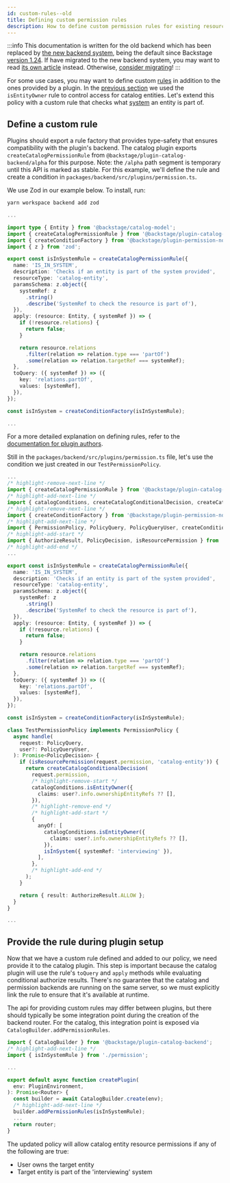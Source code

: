 ```yaml
---
id: custom-rules--old
title: Defining custom permission rules
description: How to define custom permission rules for existing resources
---
```


:::info
This documentation is written for the old backend which has been replaced by [the new backend system](../backend-system/index.md), being the default since Backstage [version 1.24](../releases/v1.24.0.md). If have migrated to the new backend system, you may want to read [its own article](./custom-rules.md) instead. Otherwise, [consider migrating](../backend-system/building-backends/08-migrating.md)!
:::

For some use cases, you may want to define custom [rules](../references/glossary.md#rule-permission-plugin) in addition to the ones provided by a plugin. In the [previous section](./writing-a-policy.md) we used the `isEntityOwner` rule to control access for catalog entities. Let's extend this policy with a custom rule that checks what [system](https://backstage.io/docs/features/software-catalog/system-model#system) an entity is part of.

## Define a custom rule

Plugins should export a rule factory that provides type-safety that ensures compatibility with the plugin's backend. The catalog plugin exports `createCatalogPermissionRule` from `@backstage/plugin-catalog-backend/alpha` for this purpose. Note: the `/alpha` path segment is temporary until this API is marked as stable. For this example, we'll define the rule and create a condition in `packages/backend/src/plugins/permission.ts`.

We use Zod in our example below. To install, run:

```bash
yarn workspace backend add zod
```

```typescript title="packages/backend/src/plugins/permission.ts"
...

import type { Entity } from '@backstage/catalog-model';
import { createCatalogPermissionRule } from '@backstage/plugin-catalog-backend/alpha';
import { createConditionFactory } from '@backstage/plugin-permission-node';
import { z } from 'zod';

export const isInSystemRule = createCatalogPermissionRule({
  name: 'IS_IN_SYSTEM',
  description: 'Checks if an entity is part of the system provided',
  resourceType: 'catalog-entity',
  paramsSchema: z.object({
    systemRef: z
      .string()
      .describe('SystemRef to check the resource is part of'),
  }),
  apply: (resource: Entity, { systemRef }) => {
    if (!resource.relations) {
      return false;
    }

    return resource.relations
      .filter(relation => relation.type === 'partOf')
      .some(relation => relation.targetRef === systemRef);
  },
  toQuery: ({ systemRef }) => ({
    key: 'relations.partOf',
    values: [systemRef],
  }),
});

const isInSystem = createConditionFactory(isInSystemRule);

...
```

For a more detailed explanation on defining rules, refer to the [documentation for plugin authors](./plugin-authors/03-adding-a-resource-permission-check.md#adding-support-for-conditional-decisions).

Still in the `packages/backend/src/plugins/permission.ts` file, let's use the condition we just created in our `TestPermissionPolicy`.

```ts title="packages/backend/src/plugins/permission.ts"
...
/* highlight-remove-next-line */
import { createCatalogPermissionRule } from '@backstage/plugin-catalog-backend/alpha';
/* highlight-add-next-line */
import { catalogConditions, createCatalogConditionalDecision, createCatalogPermissionRule } from '@backstage/plugin-catalog-backend/alpha';
/* highlight-remove-next-line */
import { createConditionFactory } from '@backstage/plugin-permission-node';
/* highlight-add-next-line */
import { PermissionPolicy, PolicyQuery, PolicyQueryUser, createConditionFactory } from '@backstage/plugin-permission-node';
/* highlight-add-start */
import { AuthorizeResult, PolicyDecision, isResourcePermission } from '@backstage/plugin-permission-common';
/* highlight-add-end */
...

export const isInSystemRule = createCatalogPermissionRule({
  name: 'IS_IN_SYSTEM',
  description: 'Checks if an entity is part of the system provided',
  resourceType: 'catalog-entity',
  paramsSchema: z.object({
    systemRef: z
      .string()
      .describe('SystemRef to check the resource is part of'),
  }),
  apply: (resource: Entity, { systemRef }) => {
    if (!resource.relations) {
      return false;
    }

    return resource.relations
      .filter(relation => relation.type === 'partOf')
      .some(relation => relation.targetRef === systemRef);
  },
  toQuery: ({ systemRef }) => ({
    key: 'relations.partOf',
    values: [systemRef],
  }),
});

const isInSystem = createConditionFactory(isInSystemRule);

class TestPermissionPolicy implements PermissionPolicy {
  async handle(
    request: PolicyQuery,
    user?: PolicyQueryUser,
  ): Promise<PolicyDecision> {
    if (isResourcePermission(request.permission, 'catalog-entity')) {
      return createCatalogConditionalDecision(
        request.permission,
        /* highlight-remove-start */
        catalogConditions.isEntityOwner({
          claims: user?.info.ownershipEntityRefs ?? [],
        }),
        /* highlight-remove-end */
        /* highlight-add-start */
        {
          anyOf: [
            catalogConditions.isEntityOwner({
              claims: user?.info.ownershipEntityRefs ?? [],
            }),
            isInSystem({ systemRef: 'interviewing' }),
          ],
        },
        /* highlight-add-end */
      );
    }

    return { result: AuthorizeResult.ALLOW };
  }
}

...
```

## Provide the rule during plugin setup

Now that we have a custom rule defined and added to our policy, we need provide it to the catalog plugin. This step is important because the catalog plugin will use the rule's `toQuery` and `apply` methods while evaluating conditional authorize results. There's no guarantee that the catalog and permission backends are running on the same server, so we must explicitly link the rule to ensure that it's available at runtime.

The api for providing custom rules may differ between plugins, but there should typically be some integration point during the creation of the backend router. For the catalog, this integration point is exposed via `CatalogBuilder.addPermissionRules`.

```typescript title="packages/backend/src/plugins/catalog.ts"
import { CatalogBuilder } from '@backstage/plugin-catalog-backend';
/* highlight-add-next-line */
import { isInSystemRule } from './permission';

...

export default async function createPlugin(
  env: PluginEnvironment,
): Promise<Router> {
  const builder = await CatalogBuilder.create(env);
  /* highlight-add-next-line */
  builder.addPermissionRules(isInSystemRule);
  ...
  return router;
}
```

The updated policy will allow catalog entity resource permissions if any of the following are true:

- User owns the target entity
- Target entity is part of the 'interviewing' system
